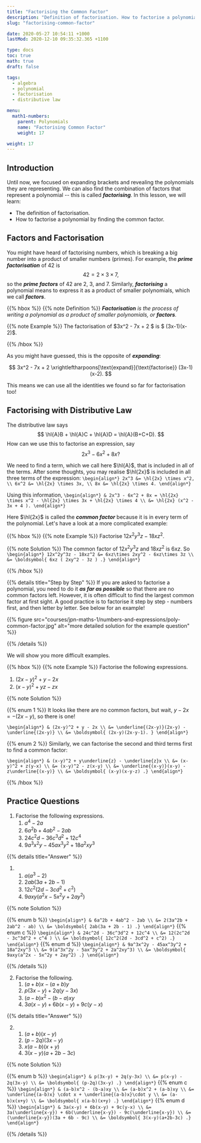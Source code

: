 ```yaml
---
title: "Factorising the Common Factor"
description: "Definition of factorisation. How to factorise a polynomial by taking out a common factor."
slug: "factorising-common-factor"

date: 2020-05-27 10:54:11 +1000
lastMod: 2020-12-10 09:35:32.365 +1100

type: docs
toc: true
math: true
draft: false

tags:
  - algebra
  - polynomial
  - factorisation
  - distributive law

menu:
  math1-numbers:
    parent: Polynomials
    name: "Factorising Common Factor"
    weight: 17

weight: 17
---
```


## Introduction

Until now, we focused on expanding brackets and revealing the polynomials they are representing. We can also find the combination of factors that represent a polynomial -- this is called ***factorising***. In this lesson, we will learn:

- The definition of factorisation.
- How to factorise a polynomial by finding the common factor.


## Factors and Factorisation

You might have heard of factorising numbers, which is breaking a big number into a product of smaller numbers (primes). For example, the ***prime factorisation*** of $42$ is $$ 42 = 2\times 3 \times 7, $$ so the ***prime factors*** of $42$ are $2$, $3$, and $7$. Similarly, ***factorising*** a polynomial means to express it as a product of smaller polynomials, which we call ***factors***.

{{% hbox %}}
{{% note Definition %}}
***Factorisation** is the process of writing a polynomial as a product of smaller polynomials, or **factors**.*

{{% note Example %}}
The factorisation of $3x^2 - 7x + 2 $ is $ (3x-1)(x-2)$.

{{% /hbox %}}

As you might have guessed, this is the opposite of ***expanding***:

$$ 3x^2 - 7x + 2 \xrightleftharpoons[\text{expand}]{\text{factorise}} (3x-1)(x-2). $$

This means we can use all the identities we found so far for factorisation too!

## Factorising with Distributive Law

The distributive law says $$ \hl{A}B + \hl{A}C + \hl{A}D = \hl{A}(B+C+D). $$ How can we use this to factorise an expression, say $$ 2x^3 - 6x^2 + 8x? $$

We need to find a term, which we call here $\hl{A}$, that is included in all of the terms. After some thoughts, you may realise $\hl{2x}$ is included in all three terms of the expression:
`\begin{align*}
2x^3 &= \hl{2x} \times x^2, \\
6x^2 &= \hl{2x} \times 3x, \\
8x &= \hl{2x} \times 4.
\end{align*}`

Using this information,
`\begin{align*}
& 2x^3 - 6x^2 + 8x = \hl{2x} \times x^2 - \hl{2x} \times 3x + \hl{2x} \times 4 \\
&= \hl{2x} (x^2 - 3x + 4 ).
\end{align*}`

Here $\hl{2x}$ is called the ***common factor*** because it is in every term of the polynomial. Let's have a look at a more complicated example:

{{% hbox %}}
{{% note Example %}}
Factorise $12x^2y^3z - 18xz^2$.

{{% note Solution %}}
The common factor of $12x^2y^3z$ and $18xz^2$ is $6xz$. So
`\begin{align*}
12x^2y^3z - 18xz^2 &= 6xz\times 2xy^2 - 6xz\times 3z \\
&= \boldsymbol{ 6xz ( 2xy^2 - 3z ) .}
\end{align*}`

{{% /hbox %}}

{{% details title="Step by Step" %}}
If you are asked to factorise a polynomial, you need to do it ***as far as possible*** so that there are no common factors left. However, it is often difficult to find the largest common factor at first sight. A good practice is to factorise it step by step - numbers first, and then letter by letter. See below for an example!

{{% figure src="courses/jpn-maths-1/numbers-and-expressions/poly-common-factor.jpg" alt="more detailed solution for the example question" %}}

{{% /details %}}

We will show you more difficult examples.

{{% hbox %}}
{{% note Example %}}
Factorise the following expressions.

1. $(2x-y)^2 + y - 2x$
2. $(x-y)^2 + yz - zx$

{{% note Solution %}}

{{% enum 1 %}} It looks like there are no common factors, but wait, $y-2x = -(2x-y)$, so there is one!

`\begin{align*}
& (2x-y)^2 + y - 2x \\
&= \underline{(2x-y)}(2x-y) - \underline{(2x-y)} \\
&= \boldsymbol{ (2x-y)(2x-y-1). }
\end{align*}`

{{% enum 2 %}} Similarly, we can factorise the second and third terms first to find a common factor:

`\begin{align*}
& (x-y)^2 + y\underline{z} - \underline{z}x \\
&= (x-y)^2 + z(y-x) \\
&= (x-y)^2 - z(x-y) \\
&= \underline{(x-y)}(x-y) - z\underline{(x-y)} \\
&= \boldsymbol{ (x-y)(x-y-z) .}
\end{align*}`

{{% /hbox %}}

## Practice Questions

1. Factorise the following expressions.
    1. $a^4 - 2a$
    2. $6a^2b + 4ab^2 - 2ab$
    3. $24c^2d - 36c^3d^2 + 12c^4$
    4. $9a^3x^2y - 45ax^3y^2 + 18a^2xy^3$

{{% details title="Answer" %}}

1.  
    1. $a (a^3 - 2)$
    2. $2ab(3a + 2b - 1)$
    3. $12c^2(2d - 3cd^2 + c^2)$
    4. $9axy(a^2x - 5x^2y + 2ay^2)$

{{% note Solution %}}

{{% enum b %}}
`\begin{align*}
& 6a^2b + 4ab^2 - 2ab \\
&= 2(3a^2b + 2ab^2 - ab) \\
&= \boldsymbol{ 2ab(3a + 2b - 1) .}
\end{align*}`
{{% enum c %}}
`\begin{align*}
& 24c^2d - 36c^3d^2 + 12c^4 \\
&= 12(2c^2d - 3c^3d^2 + c^4 ) \\
&= \boldsymbol{ 12c^2(2d - 3cd^2 + c^2) .}
\end{align*}`
{{% enum d %}}
`\begin{align*}
& 9a^3x^2y - 45ax^3y^2 + 18a^2xy^3 \\
&= 9(a^3x^2y - 5ax^3y^2 + 2a^2xy^3) \\
&= \boldsymbol{ 9axy(a^2x - 5x^2y + 2ay^2) .}
\end{align*}`

{{% /details %}}

2. Factorise the following.
    1. $(a+b)x - (a+b)y$
    2. $p(3x-y) + 2q(y-3x)$
    3. $(a-b)x^2 - (b-a)xy$
    4. $3a(x-y) + 6b(x-y) + 9c(y-x)$

{{% details title="Answer" %}}

2.  
    1. $(a+b)(x-y)$
    2. $(p-2q)(3x-y)$
    3. $x(a-b)(x+y)$
    4. $3(x-y)(a+2b-3c)$

{{% note Solution %}}

{{% enum b %}}
`\begin{align*}
& p(3x-y) + 2q(y-3x) \\
&= p(x-y) - 2q(3x-y) \\
&= \boldsymbol{ (p-2q)(3x-y) .}
\end{align*}`
{{% enum c %}}
`\begin{align*}
& (a-b)x^2 - (b-a)xy \\
&= (a-b)x^2 + (a-b)xy \\
&= \underline{(a-b)x} \cdot x + \underline{(a-b)x}\cdot y \\
&= (a-b)x(x+y) \\
&= \boldsymbol{ x(a-b)(x+y) .}
\end{align*}`
{{% enum d %}}
`\begin{align*}
& 3a(x-y) + 6b(x-y) + 9c(y-x) \\
&= 3a(\underline{x-y}) + 6b(\underline{x-y}) - 9c(\underline{x-y}) \\
&= (\underline{x-y})(3a + 6b - 9c) \\
&= \boldsymbol{ 3(x-y)(a+2b-3c) .}
\end{align*}`

{{% /details %}}